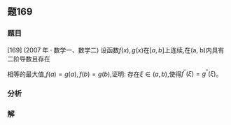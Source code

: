 ## 题169
### 题目
[169] (2007 年 · 数学一、数学二) 设函数$f( x) , g( x)$在$\lbrack  {a, b}\rbrack$上连续,在(a, b)内具有二阶导数且存在

相等的最大值,$f( a)  = g( a) , f( b)  = g( b)$,证明: 存在$\xi  \in  ( {a, b})$,使得${f}^{\prime \prime }( \xi )  = {g}^{\prime \prime }( \xi )$。
### 分析

### 解